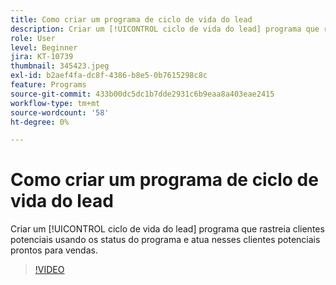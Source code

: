 ```yaml
---
title: Como criar um programa de ciclo de vida do lead
description: Criar um [!UICONTROL ciclo de vida do lead] programa que rastreia clientes potenciais usando os status do programa e atua nesses clientes potenciais prontos para vendas.
role: User
level: Beginner
jira: KT-10739
thumbnail: 345423.jpeg
exl-id: b2aef4fa-dc8f-4386-b8e5-0b7615298c8c
feature: Programs
source-git-commit: 433b00dc5dc1b7dde2931c6b9eaa8a403eae2415
workflow-type: tm+mt
source-wordcount: '58'
ht-degree: 0%

---
```


# Como criar um programa de ciclo de vida do lead

Criar um [!UICONTROL ciclo de vida do lead] programa que rastreia clientes potenciais usando os status do programa e atua nesses clientes potenciais prontos para vendas.

>[!VIDEO](https://video.tv.adobe.com/v/345423/?quality=12&learn=on)
